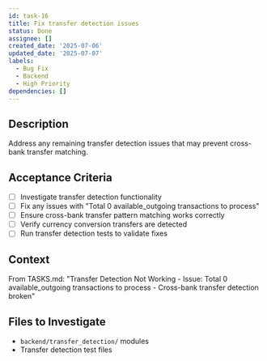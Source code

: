 ```yaml
---
id: task-16
title: Fix transfer detection issues
status: Done
assignee: []
created_date: '2025-07-06'
updated_date: '2025-07-07'
labels:
  - Bug Fix
  - Backend
  - High Priority
dependencies: []
---
```


## Description

Address any remaining transfer detection issues that may prevent cross-bank transfer matching.

## Acceptance Criteria

- [ ] Investigate transfer detection functionality
- [ ] Fix any issues with "Total 0 available_outgoing transactions to process"
- [ ] Ensure cross-bank transfer pattern matching works correctly
- [ ] Verify currency conversion transfers are detected
- [ ] Run transfer detection tests to validate fixes

## Context

From TASKS.md: "Transfer Detection Not Working - Issue: Total 0 available_outgoing transactions to process - Cross-bank transfer detection broken"

## Files to Investigate

- `backend/transfer_detection/` modules
- Transfer detection test files
